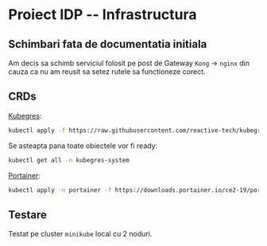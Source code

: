 # Proiect IDP -- Infrastructura

## Schimbari fata de documentatia initiala
Am decis sa schimb serviciul folosit pe post de Gateway `Kong` -> `nginx` din
cauza ca nu am reusit sa setez rutele sa functioneze corect.

## CRDs
[Kubegres](https://www.kubegres.io/):
```bash
kubectl apply -f https://raw.githubusercontent.com/reactive-tech/kubegres/v1.18/kubegres.yaml
```
Se asteapta pana toate obiectele vor fi ready:
```bash
kubectl get all -n kubegres-system
```

[Portainer](https://www.portainer.io/):
```bash
kubectl apply -n portainer -f https://downloads.portainer.io/ce2-19/portainer.yaml
```

## Testare
Testat pe cluster `minikube` local cu 2 noduri.